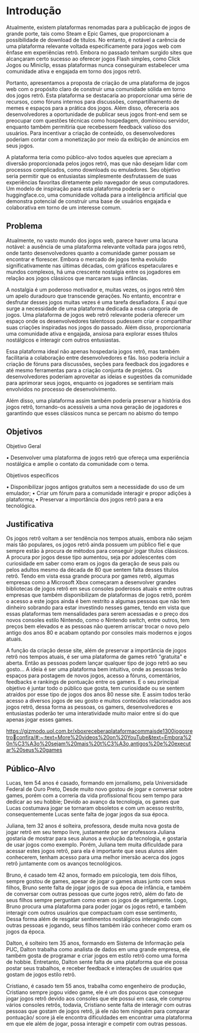 # Introdução

   Atualmente, existem plataformas renomadas para a publicação de jogos de grande porte, tais como Steam e Epic Games, que proporcionam a possibilidade de download de títulos. No entanto, é notável a carência de uma plataforma relevante voltada especificamente para jogos web com ênfase em experiências retrô. Embora no passado tenham surgido sites que alcançaram certo sucesso ao oferecer jogos Flash simples, como Click Jogos ou Miniclip, essas plataformas nunca conseguiram estabelecer uma comunidade ativa e engajada em torno dos jogos retrô.

   Portanto, apresentamos a proposta de criação de uma plataforma de jogos web com o propósito claro de construir uma comunidade sólida em torno dos jogos retrô. Esta plataforma se destacaria ao proporcionar uma série de recursos, como fóruns internos para discussões, compartilhamento de memes e espaços para a prática dos jogos. Além disso, ofereceria aos desenvolvedores a oportunidade de publicar seus jogos front-end sem se preocupar com questões técnicas como hospedagem, domínioou servidor, enquanto também permitiria que recebessem feedback valioso dos usuários. Para incentivar a criação de conteúdo, os desenvolvedores poderiam contar com a 
monetização por meio da exibição de anúncios em seus jogos.

   A plataforma teria como público-alvo todos aqueles que apreciam a diversão proporcionada pelos jogos retrô, mas que não desejam lidar com processos complicados, como downloads ou emuladores. Seu objetivo seria permitir que os entusiastas simplesmente desfrutassem de suas experiências favoritas diretamente pelo navegador de seus computadores. Um modelo de inspiração para esta plataforma poderia ser o huggingface.co, uma comunidade voltada para a inteligência artificial que demonstra potencial de construir uma base de usuários engajada e colaborativa em torno de um interesse comum.

## Problema

   Atualmente, no vasto mundo dos jogos web, parece haver uma lacuna notável: a ausência de uma plataforma relevante voltada para jogos retrô, onde tanto desenvolvedores quanto a comunidade gamer possam se encontrar e florescer. Embora o mercado de jogos tenha evoluído significativamente nas últimas décadas, com gráficos espetaculares e mundos complexos, há uma crescente nostalgia entre os jogadores em relação aos jogos clássicos que marcaram suas infâncias.

   A nostalgia é um poderoso motivador e, muitas vezes, os jogos retrô têm um apelo duradouro que transcende gerações. No entanto, encontrar e desfrutar desses jogos muitas vezes é uma tarefa desafiadora. É aqui que surge a necessidade de uma plataforma dedicada a essa categoria de jogos. Uma plataforma de jogos web retrô relevante poderia oferecer um espaço onde os desenvolvedores talentosos pudessem criar e compartilhar suas criações inspiradas nos jogos do passado. Além disso, 
proporcionaria uma comunidade ativa e engajada, ansiosa para explorar esses títulos nostálgicos e interagir com outros entusiastas.

   Essa plataforma ideal não apenas hospedaria jogos retrô, mas também facilitaria a colaboração entre desenvolvedores e fãs. Isso poderia incluir a criação de fóruns para discussões, seções para feedback dos jogadores e até mesmo ferramentas para a criação conjunta de projetos. Os desenvolvedores poderiam aproveitar as ideias e sugestões da comunidade para aprimorar seus jogos, enquanto os jogadores se sentiriam mais envolvidos no processo de desenvolvimento.

   Além disso, uma plataforma assim também poderia preservar a história dos jogos retrô, tornando-os acessíveis a uma nova geração de jogadores e garantindo que esses clássicos nunca se percam no abismo do tempo

## Objetivos

Objetivo Geral

• Desenvolver uma plataforma de jogos retrô que ofereça uma experiência nostálgica e amplie o contato da comunidade com o tema.

Objetivos específicos

• Disponibilizar jogos antigos gratuitos sem a necessidade do uso de um emulador;
• Criar um fórum para a comunidade interagir e propor adições à plataforma;
• Preservar a importância dos jogos retrô para a era tecnológica.

## Justificativa

   Os jogos retrô voltam a ser tendência nos tempos atuais, embora não sejam mais tão populares, os jogos retrô ainda possuem um público fiel e que sempre estão à procura de métodos para conseguir jogar títulos clássicos. A procura por jogos desse tipo aumentou, seja por adolescentes com curiosidade em saber como eram os jogos da geração de seus pais ou pelos adultos mesmo da década de 80 que sentem falta desses títulos retrô. Tendo em vista essa grande procura por games retrô, algumas empresas como a Microsoft Xbox começaram a desenvolver grandes bibliotecas de jogos retrô em seus consoles poderosos atuais e entre outras empresas que também disponibilizam de plataformas de jogos retrô, porém o acesso a este jogos ainda é bem restrito a algumas pessoas que não tem dinheiro sobrando para estar investindo nesses games, tendo em vista que essas plataformas tem mensalidades para serem acessadas e o preço dos novos consoles estilo Nintendo, como o 
Nintendo switch, entre outros, tem preços bem elevados e as pessoas não querem arriscar trocar o novo pelo antigo dos anos 80 e acabam optando por consoles mais modernos e jogos atuais.

   A função da criação desse site, além de preservar a importância de jogos retrô nos tempos atuais, é ser uma plataforma de games retrô "gratuita" e aberta. Então as pessoas podem lançar qualquer tipo de jogo retrô ao seu gosto... A ideia é ser uma plataforma bem intuitiva, onde as pessoas terão espaços para postagem de novos jogos, acesso a fóruns, comentários, feedbacks e rankings de pontuação entre os gamers. E o seu principal objetivo é juntar todo o público que gosta, tem curiosidade ou se sentem atraídos por esse tipo de jogos dos anos 80 nesse site. E assim todos terão acesso a diversos jogos de seu gosto e muitos conteúdos relacionados aos jogos retrô, dessa forma as pessoas, os gamers, desenvolvedores e entusiastas poderão ter uma interatividade muito maior entre si do que 
apenas jogar esses games.

https://gizmodo.uol.com.br/xboxreceberaplataformacommaisde1300jogosretroconfira/#:~:text=More%20videos%20on%20YouTube&text=Embora%20n%C3%A3o%20sejam%20mais%20t%C3%A3o,antigos%20e%20executar%20seus%20games

## Público-Alvo

Lucas, tem 54 anos é casado, formando em jornalismo, pela Universidade Federal de Ouro Preto, Desde muito novo gostou de jogar e conversar sobre games, porém com a correria da vida profissional ficou sem tempo para dedicar ao seu hobbie; Devido ao avanço da tecnologia, os games 
que Lucas costumava jogar se tornaram obsoletos e com um acesso restrito, consequentemente Lucas sente falta de jogar jogos da sua época.

Juliana, tem 32 anos é solteira, professora, desde muita nova gosta de jogar retrô em seu tempo livre, justamente por ser professora Juliana gostaria de mostrar para seus alunos a evolução da tecnologia, e gostaria de usar jogos como exemplo. Porém, Juliana tem muita dificuldade para acessar estes jogos retrô, para ela é importante que seus alunos além conhecerem, tenham acesso para uma melhor imersão acerca dos jogos retrô juntamente com os avanços tecnológicos. 

Bruno, é casado tem 42 anos, formado em psicologia, tem dois filhos, sempre gostou de games, apesar de jogar o games atuas junto com seus filhos, Bruno sente falta de jogar jogos de sua época de infância, e também de conversar com outras pessoas que curte jogos retrô, além do fato de seus filhos sempre perguntam como eram os jogos de antigamente. Logo, Bruno procura uma plataforma para poder jogar os jogos retrô, e também interagir com outros usuários que compactuam com esse sentimento, Dessa forma além de resgatar sentimentos nostálgicos interagindo com outras pessoas e jogando, seus filhos também irão conhecer como eram os jogos da época. 

Dalton, é solteiro tem 35 anos, formando em Sistema de Informação pela PUC, Dalton trabalha como analista de dados em uma grande empresa, ele também gosta de programar e criar jogos em estilo retrô como uma forma de hobbie. Entretanto, Dalton sente falta de uma plataforma que ele possa postar seus trabalhos, e receber feedback e interações de usuários que gostam de jogos estilo retrô. 

Cristiano, é casado tem 55 anos, trabalha como engenheiro de produção, Cristiano sempre jogou vídeo game, ele é um dos poucos que consegue jogar jogos retrô devido aos consoles que ele possui em casa, ele comprou vários consoles retrôs, todavia, Cristiano sente falta de interagir com outras pessoas que gostam de jogos retrô, já ele não tem ninguém para comparar pontuação/ score já ele encontra dificuldades em encontrar uma plataforma em que ele além de jogar, possa interagir e competir com outras pessoas. 
